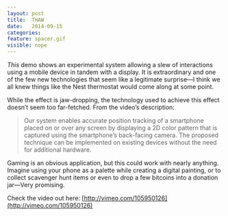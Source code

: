 ```yaml
---
layout: post
title:  THAW
date:   2014-09-15
categories:
feature: spacer.gif
visible: nope
---
```

_This_ demo shows an experimental system allowing a slew of interactions using a mobile device in tandem with a display. It is extraordinary and one of the few new technologies that seem like a legitimate surprise—I think we all knew things like the Nest thermostat would come along at some point.

While the effect is jaw-dropping, the technology used to achieve this effect doesn’t seem too far-fetched. From the video’s description:

> Our system enables accurate position tracking of a smartphone placed on or over any screen by displaying a 2D color pattern that is captured using the smartphone’s back-facing camera. The proposed technique can be implemented on existing devices without the need for additional hardware.  

Gaming is an obvious application, but this could work with nearly anything. Imagine using your phone as a palette while creating a digital painting, or to collect scavenger hunt items or even to drop a few bitcoins into a donation jar—Very promising.

Check the video out here: [http://vimeo.com/105950126](http://vimeo.com/105950126)
